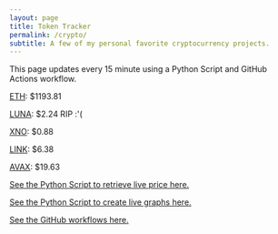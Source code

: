 ```yaml
---
layout: page
title: Token Tracker
permalink: /crypto/
subtitle: A few of my personal favorite cryptocurrency projects.
---
```


 This page updates every 15 minute using a Python Script and GitHub Actions workflow.


<!--BEGINCRYPTOINPUT-->
[ETH](https://smfxfc.github.io/crypto/eth.html): $1193.81

[LUNA](https://smfxfc.github.io/crypto/luna.html): $2.24 RIP :'(

[XNO](https://smfxfc.github.io/crypto/xno.html): $0.88

[LINK](https://smfxfc.github.io/crypto/link.html): $6.38

[AVAX](https://smfxfc.github.io/crypto/avax.html): $19.63

<!--ENDCRYPTOINPUT-->
 
 
[See the Python Script to retrieve live price here.](https://github.com/smfxfc/smfxfc.github.io/blob/master/src/get_cryptos.py)

[See the Python Script to create live graphs here.](https://github.com/smfxfc/smfxfc.github.io/blob/master/src/graph_crypto.py)

[See the GitHub workflows here.](https://github.com/smfxfc/smfxfc.github.io/blob/master/.github/workflows/)
